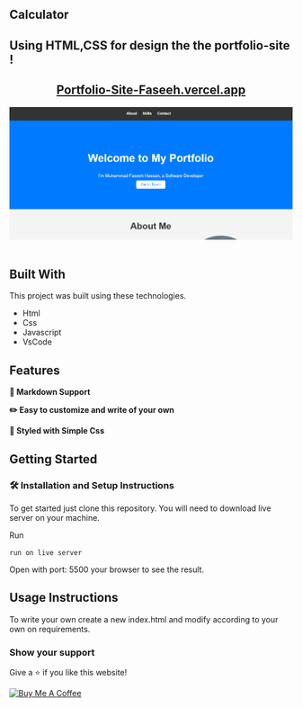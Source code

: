 ## Calculator

## Using HTML,CSS for design the the portfolio-site !

<h2 align="center">
  <a href="-faseeh.vercel.app/" target="_blank">Portfolio-Site-Faseeh.vercel.app</a>
</h2>

<div align="center">
  <img alt="Demo" src="./Extra/src3.PNG" />
</div>

<br/>

## Built With

This project was built using these technologies.

- Html
- Css
- Javascript
- VsCode

## Features

**📃 Markdown Support**

**✏️ Easy to customize and write of your own**

**🎨 Styled with Simple Css**

## Getting Started

### 🛠 Installation and Setup Instructions

To get started just clone this repository. You will need to download live server on your machine.

Run

```
run on live server
```

Open with port: 5500 your browser to see the result.

## Usage Instructions

To write your own create a new index.html and modify according to your own on requirements.

### Show your support

Give a ⭐ if you like this website!

<a href="https://www.buymeacoffee.com/faseeh41" target="_blank"><img src="https://cdn.buymeacoffee.com/buttons/v2/default-violet.png" alt="Buy Me A Coffee" height= "60px" width= "217px" ></a>
